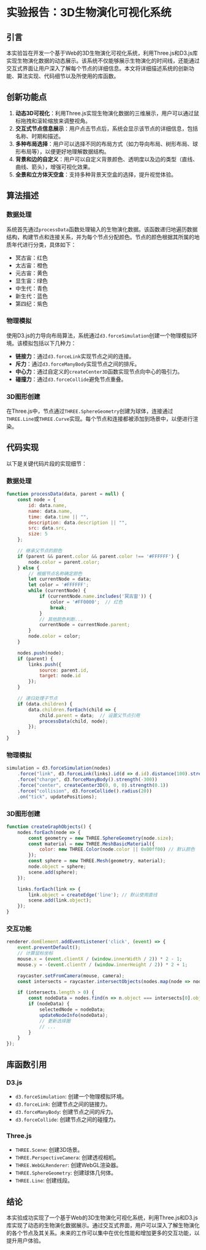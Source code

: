 # 实验报告：3D生物演化可视化系统

## 引言

本实验旨在开发一个基于Web的3D生物演化可视化系统，利用Three.js和D3.js库实现生物演化数据的动态展示。该系统不仅能够展示生物演化的时间线，还能通过交互式界面让用户深入了解每个节点的详细信息。本文将详细描述系统的创新功能、算法实现、代码细节以及所使用的库函数。

## 创新功能点

1. **动态3D可视化**：利用Three.js实现生物演化数据的三维展示，用户可以通过鼠标拖拽和滚轮缩放来调整视角。
2. **交互式节点信息展示**：用户点击节点后，系统会显示该节点的详细信息，包括名称、时期和描述。
3. **多种布局选择**：用户可以选择不同的布局方式（如力导向布局、树形布局、球形布局等），以便更好地理解数据结构。
4. **背景和边的自定义**：用户可以自定义背景颜色、透明度以及边的类型（直线、曲线、箭头），增强可视化效果。
5. **全景和立方体天空盒**：支持多种背景天空盒的选择，提升视觉体验。

## 算法描述

### 数据处理

系统首先通过`processData`函数处理输入的生物演化数据。该函数递归地遍历数据结构，构建节点和连接关系，并为每个节点分配颜色。节点的颜色根据其所属的地质年代进行分类，具体如下：

- 冥古宙：红色
- 太古宙：橙色
- 元古宙：黄色
- 显生宙：绿色
- 中生代：青色
- 新生代：蓝色
- 第四纪：紫色

### 物理模拟

使用D3.js的力导向布局算法，系统通过`d3.forceSimulation`创建一个物理模拟环境。该模拟包括以下几种力：

- **链接力**：通过`d3.forceLink`实现节点之间的连接。
- **斥力**：通过`d3.forceManyBody`实现节点之间的排斥。
- **中心力**：通过自定义的`createCenter3D`函数实现节点向中心的吸引力。
- **碰撞力**：通过`d3.forceCollide`避免节点重叠。

### 3D图形创建

在Three.js中，节点通过`THREE.SphereGeometry`创建为球体，连接通过`THREE.Line`或`THREE.Curve`实现。每个节点和连接都被添加到场景中，以便进行渲染。

## 代码实现

以下是关键代码片段的实现细节：

### 数据处理

```javascript
function processData(data, parent = null) {
    const node = {
        id: data.name,
        name: data.name,
        time: data.time || "",
        description: data.description || "",
        src: data.src,
        size: 5
    };

    // 继承父节点的颜色
    if (parent && parent.color && parent.color !== '#FFFFFF') {
        node.color = parent.color;
    } else {
        // 根据节点名称确定颜色
        let currentNode = data;
        let color = '#FFFFFF';
        while (currentNode) {
            if (currentNode.name.includes('冥古宙')) {
                color = '#FF0000';  // 红色
                break;
            }
            // 其他颜色判断...
            currentNode = currentNode.parent;
        }
        node.color = color;
    }

    nodes.push(node);
    if (parent) {
        links.push({
            source: parent.id,
            target: node.id
        });
    }

    // 递归处理子节点
    if (data.children) {
        data.children.forEach(child => {
            child.parent = data;  // 设置父节点引用
            processData(child, node);
        });
    }
}
```

### 物理模拟

```javascript
simulation = d3.forceSimulation(nodes)
    .force("link", d3.forceLink(links).id(d => d.id).distance(100).strength(1))
    .force("charge", d3.forceManyBody().strength(-300))
    .force("center", createCenter3D(0, 0, 0).strength(0.1))
    .force("collision", d3.forceCollide().radius(20))
    .on("tick", updatePositions);
```

### 3D图形创建

```javascript
function createGraphObjects() {
    nodes.forEach(node => {
        const geometry = new THREE.SphereGeometry(node.size);
        const material = new THREE.MeshBasicMaterial({
            color: new THREE.Color(node.color || 0x00ff00) // 默认颜色
        });
        const sphere = new THREE.Mesh(geometry, material);
        node.object = sphere;
        scene.add(sphere);
    });

    links.forEach(link => {
        link.object = createEdge('line'); // 默认使用直线
        scene.add(link.object);
    });
}
```

### 交互功能

```javascript
renderer.domElement.addEventListener('click', (event) => {
    event.preventDefault();
    // 计算鼠标坐标
    mouse.x = (event.clientX / (window.innerWidth / 2)) * 2 - 1;
    mouse.y = -(event.clientY / (window.innerHeight / 2)) * 2 + 1;

    raycaster.setFromCamera(mouse, camera);
    const intersects = raycaster.intersectObjects(nodes.map(node => node.object).filter(obj => obj));

    if (intersects.length > 0) {
        const nodeData = nodes.find(n => n.object === intersects[0].object);
        if (nodeData) {
            selectedNode = nodeData;
            updateNodeInfo(nodeData);
            // 更新选择圈
            // ...
        }
    }
});
```

## 库函数引用

### D3.js

- `d3.forceSimulation`: 创建一个物理模拟环境。
- `d3.forceLink`: 创建节点之间的链接力。
- `d3.forceManyBody`: 创建节点之间的斥力。
- `d3.forceCollide`: 创建节点之间的碰撞力。

### Three.js

- `THREE.Scene`: 创建3D场景。
- `THREE.PerspectiveCamera`: 创建透视相机。
- `THREE.WebGLRenderer`: 创建WebGL渲染器。
- `THREE.SphereGeometry`: 创建球体几何体。
- `THREE.Line`: 创建线段。

## 结论

本实验成功实现了一个基于Web的3D生物演化可视化系统，利用Three.js和D3.js库实现了动态的生物演化数据展示。通过交互式界面，用户可以深入了解生物演化的各个节点及其关系。未来的工作可以集中在优化性能和增加更多的交互功能，以提升用户体验。
